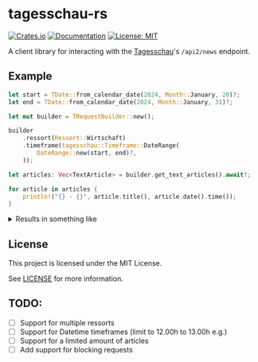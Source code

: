 # tagesschau-rs

[![Crates.io](https://img.shields.io/crates/v/tagesschau)](https://crates.io/crates/tagesschau)
[![Documentation](https://img.shields.io/docsrs/tagesschau)](https://docs.rs/tagesschau/)
[![License: MIT](https://img.shields.io/crates/l/tagesschau)](LICENSE)

<!-- cargo-rdme start -->

A client library for interacting with the [Tagesschau](https://www.tagesschau.de)'s `/api2/news` endpoint.

## Example
```rust
let start = TDate::from_calendar_date(2024, Month::January, 20)?;
let end = TDate::from_calendar_date(2024, Month::January, 31)?;

let mut builder = TRequestBuilder::new();

builder
    .ressort(Ressort::Wirtschaft)
    .timeframe(tagesschau::Timeframe::DateRange(
        DateRange::new(start, end)?,
    ));

let articles: Vec<TextArticle> = builder.get_text_articles().await?;

for article in articles {
    println!("{} - {}", article.title(), article.date().time());
}

```
<details><summary>Results in something like</summary>

```
Gesetzlicher Mindestlohn zeigt positive Wirkung - 14:52:03.304
E-Autos werden beliebter – nur nicht in Deutschland - 17:07:02.836
Fed lässt Leitzins erneut unverändert - 20:50:58.427
Fed enttäuscht Zinshoffnungen - 22:16:27.875
...
```
</details>

<!-- cargo-rdme end -->

## License

This project is licensed under the MIT License.

See [LICENSE](LICENSE) for more information.


## TODO:
- [ ] Support for multiple ressorts
- [ ] Support for Datetime timeframes (limit to 12.00h to 13.00h e.g.)
- [ ] Support for a limited amount of articles
- [ ] Add support for blocking requests